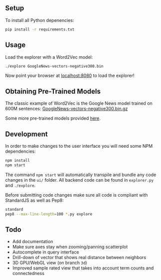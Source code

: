 
## Setup

To install all Python depenencies:

```bash
pip install -r requirements.txt
```

## Usage

Load the explorer with a Word2Vec model:

```bash
./explore GoogleNews-vectors-negative300.bin
```

Now point your browser at [localhost:8080](http://localhost:8080/) to load the explorer!

## Obtaining Pre-Trained Models

The classic example of Word2Vec is the Google News model trained on 600M sentences: [GoogleNews-vectors-negative300.bin.gz](https://drive.google.com/file/d/0B7XkCwpI5KDYNlNUTTlSS21pQmM/edit?usp=sharing)

Some more pre-trained models provided [here](https://github.com/3Top/word2vec-api#where-to-get-a-pretrained-models).


## Development

In order to make changes to the user interface you will need some NPM dependencies:

```bash
npm install
npm start
```

The command `npm start` will automatically transpile and bundle any code changes in the `ui/` folder. All backend code can be found in `explorer.py` and `./explore`.

Before submitting code changes make sure all code is compliant with StandardJS as well as Pep8:

```bash
standard
pep8 --max-line-length=100 *.py explore
```

## Todo

- Add documentation
- Make sure axes stay when zooming/panning scatterplot
- Autocomplete in query interface
- Drill-down of vector that shows real distance between neighbors
- 3D GPU/WebGL view (on branch `3d`)
- Improved sample rated view that takes into account term counts and connectedness
